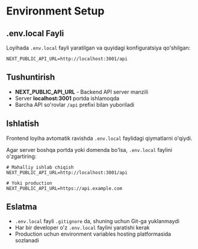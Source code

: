 # Environment Setup

## .env.local Fayli

Loyihada `.env.local` fayli yaratilgan va quyidagi konfiguratsiya qo'shilgan:

```env
NEXT_PUBLIC_API_URL=http://localhost:3001/api
```

## Tushuntirish

- **NEXT_PUBLIC_API_URL** - Backend API server manzili
- Server **localhost:3001** portda ishlamoqda
- Barcha API so'rovlar `/api` prefixi bilan yuboriladi

## Ishlatish

Frontend loyiha avtomatik ravishda `.env.local` faylidagi qiymatlarni o'qiydi.

Agar server boshqa portda yoki domenda bo'lsa, `.env.local` faylini o'zgartiring:

```env
# Mahalliy ishlab chiqish
NEXT_PUBLIC_API_URL=http://localhost:3001/api

# Yoki production
NEXT_PUBLIC_API_URL=https://api.example.com
```

## Eslatma

- `.env.local` fayli `.gitignore` da, shuning uchun Git-ga yuklanmaydi
- Har bir developer o'z `.env.local` faylini yaratishi kerak
- Production uchun environment variables hosting platformasida sozlanadi
